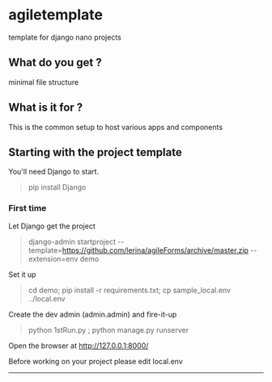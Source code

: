 # agiletemplate
template for django nano projects

## What do you get ?
minimal file structure

## What is it for ?
This is the common setup to host various apps and components

## Starting with the project template

You'll need Django to start.

> pip install Django 

### First time

Let Django get the project
> django-admin startproject --template=https://github.com/lerina/agileForms/archive/master.zip --extension=env demo

Set it up
> cd demo; pip install -r requirements.txt; cp sample_local.env ../local.env

Create the dev admin (admin.admin) and fire-it-up
> python 1stRun.py ; python manage.py runserver

Open the browser at http://127.0.0.1:8000/


Before working on your project please edit local.env

----


